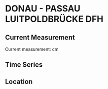 # DONAU - PASSAU LUITPOLDBRÜCKE DFH

## Current Measurement

Current measurement: <Value topic="rivers/pegel-online/DONAU/PASSAU LUITPOLDBRÜCKE DFH/measurementValue"/> cm

## Time Series

<TimeSeries topic="rivers/pegel-online/DONAU/PASSAU LUITPOLDBRÜCKE DFH/measurementValue" period="week" />

## Location

<WorldMap>
  <Marker lat="48.5758353059177" lon="13.472832549818257" labelTopic="rivers/pegel-online/DONAU/PASSAU LUITPOLDBRÜCKE DFH" />
</WorldMap>
